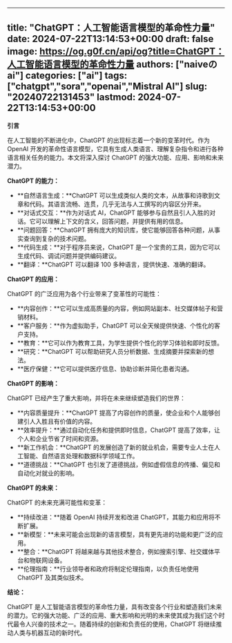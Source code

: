 
---
title: "ChatGPT：人工智能语言模型的革命性力量"
date: 2024-07-22T13:14:53+00:00
draft: false
image: https://og.g0f.cn/api/og?title=ChatGPT：人工智能语言模型的革命性力量
authors: ["naiveのai"]
categories: ["ai"]
tags: ["chatgpt","sora","openai","Mistral AI"]
slug: "20240722131453"
lastmod: 2024-07-22T13:14:53+00:00
---
**引言**

在人工智能的不断进化中，ChatGPT 的出现标志着一个新的变革时代。作为 OpenAI 开发的革命性语言模型，它具有生成人类语言、理解复杂指令和进行各种语言相关任务的能力。本文将深入探讨 ChatGPT 的强大功能、应用、影响和未来潜力。

**ChatGPT 的能力：**

* **自然语言生成：**ChatGPT 可以生成类似人类的文本，从故事和诗歌到文章和代码。其语言流畅、连贯，几乎无法与人工撰写的内容区分开来。
* **对话式交互：**作为对话式 AI，ChatGPT 能够参与自然且引人入胜的对话。它可以理解上下文的含义，回答问题，并提供有用的信息。
* **问题回答：**ChatGPT 拥有庞大的知识库，使它能够回答各种问题，从事实查询到复杂的技术问题。
* **代码生成：**对于程序员来说，ChatGPT 是一个宝贵的工具，因为它可以生成代码、调试问题并提供编码建议。
* **翻译：**ChatGPT 可以翻译 100 多种语言，提供快速、准确的翻译。

**ChatGPT 的应用：**

ChatGPT 的广泛应用为各个行业带来了变革性的可能性：

* **内容创作：**它可以生成高质量的内容，例如网站副本、社交媒体帖子和营销材料。
* **客户服务：**作为虚拟助手，ChatGPT 可以全天候提供快速、个性化的客户支持。
* **教育：**它可以作为教育工具，为学生提供个性化的学习体验和即时反馈。
* **研究：**ChatGPT 可以帮助研究人员分析数据、生成摘要并探索新的想法。
* **医疗保健：**它可以提供医疗信息、协助诊断并简化患者沟通。

**ChatGPT 的影响：**

ChatGPT 已经产生了重大影响，并将在未来继续塑造我们的世界：

* **内容质量提升：**ChatGPT 提高了内容创作的质量，使企业和个人能够创建引人入胜且有价值的内容。
* **效率提升：**通过自动化任务和提供即时信息，ChatGPT 提高了效率，让个人和企业节省了时间和资源。
* **新工作机会：**ChatGPT 的发展创造了新的就业机会，需要专业人士在人工智能、自然语言处理和数据科学领域工作。
* **道德挑战：**ChatGPT 也引发了道德挑战，例如虚假信息的传播、偏见和自动化对就业的影响。

**ChatGPT 的未来：**

ChatGPT 的未来充满可能性和变革：

* **持续改进：**随着 OpenAI 持续开发和改进 ChatGPT，其能力和应用将不断扩展。
* **新模型：**未来可能会出现新的语言模型，具有更先进的功能和更广泛的应用。
* **整合：**ChatGPT 将越来越与其他技术整合，例如搜索引擎、社交媒体平台和物联网设备。
* **伦理指南：**行业领导者和政府将制定伦理指南，以负责任地使用 ChatGPT 及其类似技术。

**结论：**

ChatGPT 是人工智能语言模型的革命性力量，具有改变各个行业和塑造我们未来的潜力。它的强大功能、广泛的应用、重大影响和光明的未来使其成为我们这个时代最令人兴奋的技术之一。随着持续的创新和负责任的使用，ChatGPT 将继续推动人类与机器互动的新时代。